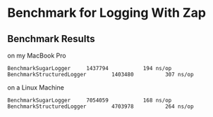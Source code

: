 # Benchmark for Logging With Zap

## Benchmark Results
on my MacBook Pro
```
BenchmarkSugarLogger  	 1437794	       194 ns/op
BenchmarkStructuredLogger   	 1403480	      307 ns/op
```
on a Linux Machine
```
BenchmarkSugarLogger  	 7054059	       168 ns/op
BenchmarkStructuredLogger   	 4703978	      264 ns/op
```
